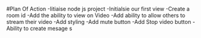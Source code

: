 #Plan Of Action
-Iitiaise node js project
-Initialsie our first view
-Create a room id
-Add the ability to view on Video
-Add ability to allow others to stream their video
-Add styling
-Add mute button
-Add Stop video button
-Ability to create mesage s